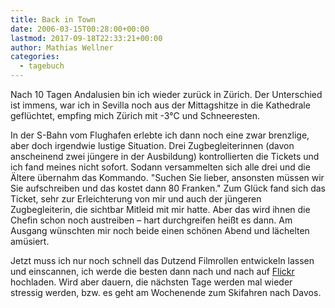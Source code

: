 ```yaml
---
title: Back in Town
date: 2006-03-15T00:28:00+00:00
lastmod: 2017-09-18T22:33:21+00:00
author: Mathias Wellner
categories:
  - tagebuch
---
```

Nach 10 Tagen Andalusien bin ich wieder zurück in Zürich. Der Unterschied ist immens, war ich in Sevilla noch aus der Mittagshitze in die Kathedrale geflüchtet, empfing mich Zürich mit -3°C und Schneeresten. 

<!--more-->

In der S-Bahn vom Flughafen erlebte ich dann noch eine zwar brenzlige, aber doch irgendwie lustige Situation. Drei Zugbegleiterinnen (davon anscheinend zwei jüngere in der Ausbildung) kontrollierten die Tickets und ich fand meines nicht sofort. Sodann versammelten sich alle drei und die Ältere übernahm das Kommando. "Suchen Sie lieber, ansonsten müssen wir Sie aufschreiben und das kostet dann 80 Franken." Zum Glück fand sich das Ticket, sehr zur Erleichterung von mir und auch der jüngeren Zugbegleiterin, die sichtbar Mitleid mit mir hatte. Aber das wird ihnen die Chefin schon noch austreiben &#8211; hart durchgreifen heißt es dann. Am Ausgang wünschten mir noch beide einen schönen Abend und lächelten amüsiert. 

Jetzt muss ich nur noch schnell das Dutzend Filmrollen entwickeln lassen und einscannen, ich werde die besten dann nach und nach auf [Flickr](https://www.flickr.com/) hochladen. Wird aber dauern, die nächsten Tage werden mal wieder stressig werden, bzw. es geht am Wochenende zum Skifahren nach Davos.